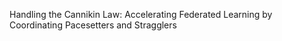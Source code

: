 Handling the Cannikin Law: Accelerating Federated Learning by Coordinating Pacesetters and Stragglers

